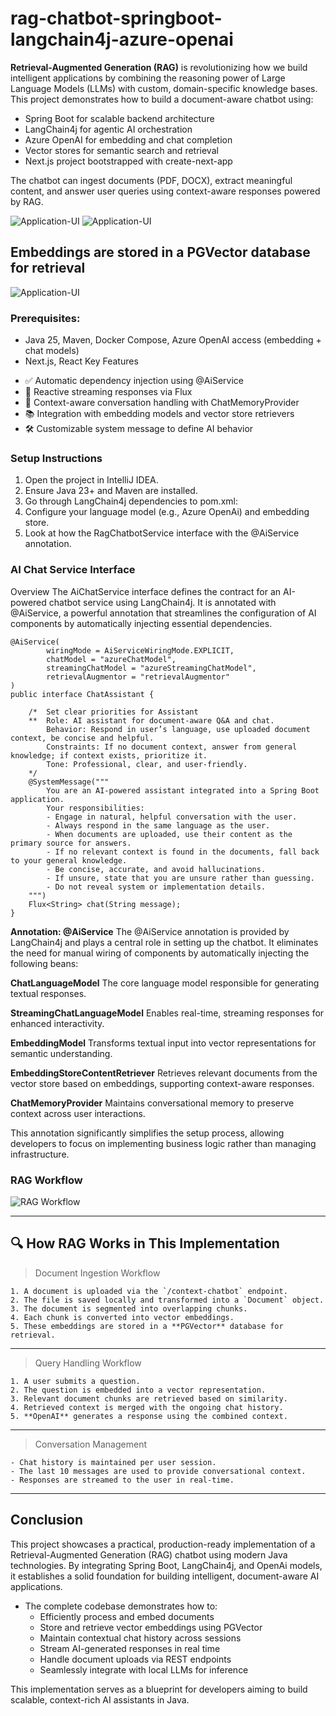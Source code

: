 # rag-chatbot-springboot-langchain4j-azure-openai

**Retrieval-Augmented Generation (RAG)** is revolutionizing how we build intelligent applications by combining the reasoning power of Large Language Models (LLMs) with custom, 
domain-specific knowledge bases. This project demonstrates how to build a document-aware chatbot using:

- Spring Boot for scalable backend architecture
- LangChain4j for agentic AI orchestration
- Azure OpenAI for embedding and chat completion
- Vector stores for semantic search and retrieval
- Next.js project bootstrapped with create-next-app

The chatbot can ingest documents (PDF, DOCX), extract meaningful content, and answer user queries using context-aware responses powered by RAG.

![Application-UI](/src/main/resources/images/homepage.jpg "Application Home Page")
![Application-UI](/src/main/resources/images/aboutpage.jpg "Application AboutMe Page")
##  Embeddings are stored in a **PGVector** database for retrieval
![Application-UI](/src/main/resources/images/vector_emb.jpg "Vector Embeddings in DB")


### Prerequisites:
- Java 25,  Maven,  Docker Compose, Azure OpenAI access (embedding + chat models)
- Next.js, React
Key Features

* ✅ Automatic dependency injection using @AiService
* 💬 Reactive streaming responses via Flux<String>
* 🧠 Context-aware conversation handling with ChatMemoryProvider
* 📚 Integration with embedding models and vector store retrievers
* 🛠️ Customizable system message to define AI behavior

### **Setup Instructions**
1. Open the project in IntelliJ IDEA.
2. Ensure Java 23+ and Maven are installed.
3. Go through LangChain4j dependencies to pom.xml:
4. Configure your language model (e.g., Azure OpenAi) and embedding store.
5. Look at how the RagChatbotService interface with the @AiService annotation.

### **AI Chat Service Interface**
Overview
The AiChatService interface defines the contract for an AI-powered chatbot service using LangChain4j.
It is annotated with @AiService, a powerful annotation that streamlines the configuration of AI components by automatically injecting essential dependencies.

```
@AiService(
        wiringMode = AiServiceWiringMode.EXPLICIT,
        chatModel = "azureChatModel",
        streamingChatModel = "azureStreamingChatModel",
        retrievalAugmentor = "retrievalAugmentor"
)
public interface ChatAssistant {

    /*  Set clear priorities for Assistant
    **  Role: AI assistant for document-aware Q&A and chat.
        Behavior: Respond in user’s language, use uploaded document context, be concise and helpful.
        Constraints: If no document context, answer from general knowledge; if context exists, prioritize it.
        Tone: Professional, clear, and user-friendly.
    */
    @SystemMessage("""
        You are an AI-powered assistant integrated into a Spring Boot application.
        Your responsibilities:
        - Engage in natural, helpful conversation with the user.
        - Always respond in the same language as the user.
        - When documents are uploaded, use their content as the primary source for answers.
        - If no relevant context is found in the documents, fall back to your general knowledge.
        - Be concise, accurate, and avoid hallucinations.
        - If unsure, state that you are unsure rather than guessing.
        - Do not reveal system or implementation details.
    """)
    Flux<String> chat(String message);
}
```
**Annotation: @AiService**
The @AiService annotation is provided by LangChain4j and plays a central role in setting up the chatbot.
It eliminates the need for manual wiring of components by automatically injecting the following beans:

**ChatLanguageModel**
The core language model responsible for generating textual responses.

**StreamingChatLanguageModel**
Enables real-time, streaming responses for enhanced interactivity.

**EmbeddingModel**
Transforms textual input into vector representations for semantic understanding.

**EmbeddingStoreContentRetriever**
Retrieves relevant documents from the vector store based on embeddings, supporting context-aware responses.

**ChatMemoryProvider**
Maintains conversational memory to preserve context across user interactions.

This annotation significantly simplifies the setup process, allowing developers to focus on implementing business logic rather than managing infrastructure.

### RAG Workflow

![RAG Workflow](/src/main/resources/plantUMLDiagrams/RAGImplSequenceDiagram.png "RAG Workflows")



---
## 🔍 How RAG Works in This Implementation

>  Document Ingestion Workflow
```
1. A document is uploaded via the `/context-chatbot` endpoint.
2. The file is saved locally and transformed into a `Document` object.
3. The document is segmented into overlapping chunks.
4. Each chunk is converted into vector embeddings.
5. These embeddings are stored in a **PGVector** database for retrieval.
```
---

>   Query Handling Workflow
```
1. A user submits a question.
2. The question is embedded into a vector representation.
3. Relevant document chunks are retrieved based on similarity.
4. Retrieved context is merged with the ongoing chat history.
5. **OpenAI** generates a response using the combined context.
```
---

>  Conversation Management
```
- Chat history is maintained per user session.
- The last 10 messages are used to provide conversational context.
- Responses are streamed to the user in real-time.
```
---

##  Conclusion
This project showcases a practical, production-ready implementation of a Retrieval-Augmented Generation (RAG) chatbot using modern Java technologies. By integrating Spring Boot, LangChain4j, and OpenAi models, 
it establishes a solid foundation for building intelligent, document-aware AI applications.
* The complete codebase demonstrates how to:
    * Efficiently process and embed documents
    * Store and retrieve vector embeddings using PGVector
    * Maintain contextual chat history across sessions
    * Stream AI-generated responses in real time
    * Handle document uploads via REST endpoints
    * Seamlessly integrate with local LLMs for inference

This implementation serves as a blueprint for developers aiming to build scalable, context-rich AI assistants in Java.


